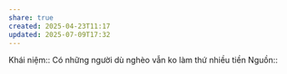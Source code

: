 ```yaml
---
share: true
created: 2025-04-23T11:17
updated: 2025-07-09T17:32
---
```

Khái niệm:: 
Có những người dù nghèo vẫn ko làm thứ nhiều tiền
Nguồn::
